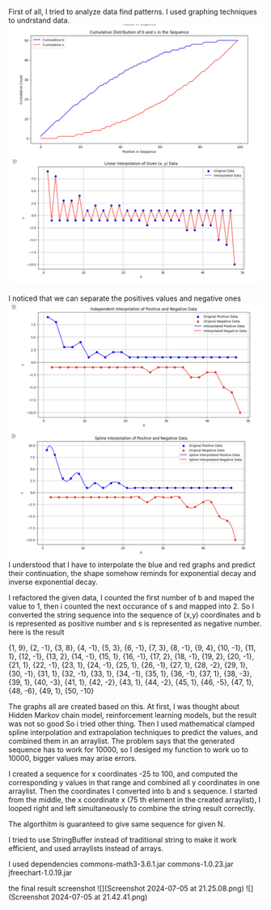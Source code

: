 First of all, I tried to analyze data find patterns. I used graphing techniques to undrstand data.
![img.png](img.png)
![img_1.png](img_1.png)


I noticed that we can separate the positives values and negative ones
![img_2.png](img_2.png)
![img_3.png](img_3.png)
I understood that I have to interpolate the blue and red graphs and predict their continuation, the shape somehow reminds for exponential decay and inverse exponential decay.
 
I refactored the given data, I counted the first number of b and maped the value to 1, then i counted the next occurance of s and mapped into 2. So I converted the string sequence into the sequence of (x,y) coordinates and b is represented as positive number and s is represented as negative number. 
here is the result

{1, 9}, {2, -1}, {3, 8}, {4, -1}, {5, 3}, {6, -1}, {7, 3}, {8, -1}, {9, 4}, {10, -1},
{11, 1}, {12, -1}, {13, 2}, {14, -1}, {15, 1}, {16, -1}, {17, 2}, {18, -1}, {19, 2}, {20, -1},
{21, 1}, {22, -1}, {23, 1}, {24, -1}, {25, 1}, {26, -1}, {27, 1}, {28, -2}, {29, 1}, {30, -1},
{31, 1}, {32, -1}, {33, 1}, {34, -1}, {35, 1}, {36, -1}, {37, 1}, {38, -3}, {39, 1}, {40, -3},
{41, 1}, {42, -2}, {43, 1}, {44, -2}, {45, 1}, {46, -5}, {47, 1}, {48, -6}, {49, 1}, {50, -10}


The graphs all are created based on this.
At first, I was thought about Hidden Markov chain model, reinforcement learning models, but the result was not so good So i tried other thing.
Then I used mathematical clamped spline interpolation and extrapolation techniques to predict the values, and combined them in an arraylist.
The problem says that the generated sequence has to work for 10000, so I desiged my function to work uo to 10000, bigger values may arise errors.

I created a sequence for x coordinates -25 to 100, and computed the corresponding y values in that range and combined all y coordinates in one arraylist.
Then the coordinates I converted into b and s sequence. I started from the middle, the x coordinate x (75 th element in the created arraylist), I looped right and left simultaneously to combine the string result correctly.

The algorthitm is guaranteed to give same sequence for given N.

I tried to use StringBuffer instead of traditional string to make it work efficient, and used arraylists instead of arrays.


I used dependencies
commons-math3-3.6.1.jar
commons-1.0.23.jar
jfreechart-1.0.19.jar


the final result screenshot
![](Screenshot 2024-07-05 at 21.25.08.png)
![](Screenshot 2024-07-05 at 21.42.41.png)